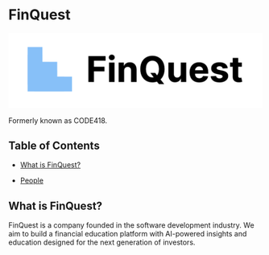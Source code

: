 # FinQuest

![FinQuest Logo](./logo.png)

Formerly known as CODE418.

## Table of Contents

- [What is FinQuest?](#what-is-finquest)
<!-- - [High-Level Architecture](#high-level-architecture)
- [Getting Started](#getting-started)
- [Deployment](#deployment)
- [Tech Stack](#tech-stack)
- [Troubleshooting](#troubleshooting)
- [Resources](#resources) -->
- [People](./team/)
<!-- - [Diversity](./team/diversity.md)
- [Product & Research](./product_research/)
  - [Market](./product_research/market.md)
  - [Roadmap](./product_research/roadmap.md) -->

## What is FinQuest?

FinQuest is a company founded in the software development industry. We aim to build a financial education platform with AI-powered insights and education designed for the next generation of investors.

<!-- #### Team Slack/Discord Channel: #team\-finquest (TBD)

## High-Level Architecture

TBD

[Architecture Diagram](./architecture/diagram.md)

[Architecture Decision Records](./architecture/adrs/)

## Getting Started

TBD

## Deployment

TBD

## Tech Stack

TBD

## Troubleshooting

TBD

## Resources

TBD -->
